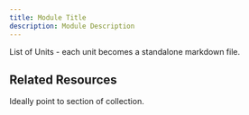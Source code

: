 ```yaml
---
title: Module Title
description: Module Description
---
```


List of Units - each unit becomes a standalone markdown file.

## Related Resources

Ideally point to section of collection.